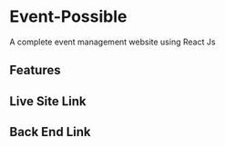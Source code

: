 # Event-Possible

A complete event management website using React Js

## Features


## Live Site Link


## Back End Link




